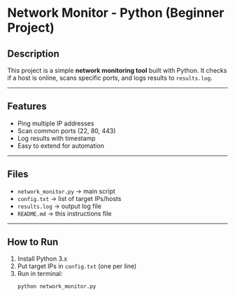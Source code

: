 # Network Monitor - Python (Beginner Project)

## Description
This project is a simple **network monitoring tool** built with Python. 
It checks if a host is online, scans specific ports, and logs results to `results.log`.

---

## Features
- Ping multiple IP addresses
- Scan common ports (22, 80, 443)
- Log results with timestamp
- Easy to extend for automation

---

## Files
- `network_monitor.py` → main script
- `config.txt` → list of target IPs/hosts
- `results.log` → output log file
- `README.md` → this instructions file

---

## How to Run
1. Install Python 3.x
2. Put target IPs in `config.txt` (one per line)
3. Run in terminal:
   ```bash
   python network_monitor.py
